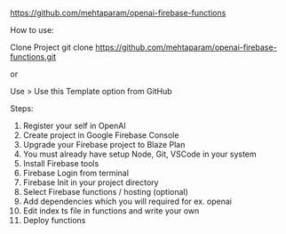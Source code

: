 <https://github.com/mehtaparam/openai-firebase-functions>

How to use:

Clone Project
git clone <https://github.com/mehtaparam/openai-firebase-functions.git>

or

Use > Use this Template option from GitHub

Steps:

1. Register your self in OpenAI
2. Create project in Google Firebase Console
3. Upgrade your Firebase project to Blaze Plan
4. You must already have setup Node, Git, VSCode in your system
5. Install Firebase tools
6. Firebase Login from terminal
7. Firebase Init in your project directory
8. Select Firebase functions / hosting (optional)
9. Add dependencies which you will required for ex. openai
10. Edit index ts file in functions and write your own
11. Deploy functions
